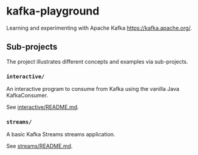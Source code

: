 # kafka-playground

Learning and experimenting with Apache Kafka <https://kafka.apache.org/>.

## Sub-projects

The project illustrates different concepts and examples via sub-projects.

### `interactive/`

An interactive program to consume from Kafka using the vanilla Java KafkaConsumer.

See [interactive/README.md](interactive/README.md). 

### `streams/`

A basic Kafka Streams streams application.

See [streams/README.md](streams/README.md).

